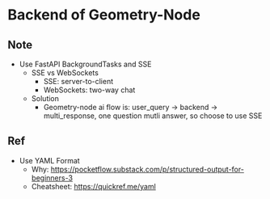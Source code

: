 # Backend of Geometry-Node

## Note
- Use FastAPI BackgroundTasks and SSE
  - SSE vs WebSockets
    - SSE: server-to-client
    - WebSockets: two-way chat
  - Solution
    - Geometry-node ai flow is: user_query -> backend -> multi_response, one question mutli answer, so choose to use SSE

## Ref
- Use YAML Format
  - Why: https://pocketflow.substack.com/p/structured-output-for-beginners-3
  - Cheatsheet: https://quickref.me/yaml